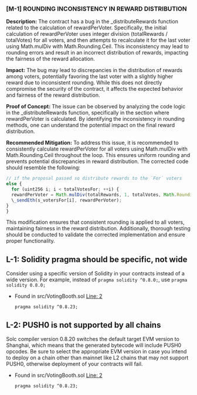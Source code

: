 ### [M-1] ROUNDING INCONSISTENCY IN REWARD DISTRIBUTION

**Description:**
The contract has a bug in the \_distributeRewards function related to the calculation of rewardPerVoter. Specifically, the initial calculation of rewardPerVoter uses integer division (totalRewards / totalVotes) for all voters, and then attempts to recalculate it for the last voter using Math.mulDiv with Math.Rounding.Ceil. This inconsistency may lead to rounding errors and result in an incorrect distribution of rewards, impacting the fairness of the reward allocation.

**Impact:**
The bug may lead to discrepancies in the distribution of rewards among voters, potentially favoring the last voter with a slightly higher reward due to inconsistent rounding. While this does not directly compromise the security of the contract, it affects the expected behavior and fairness of the reward distribution.

**Proof of Concept:**
The issue can be observed by analyzing the code logic in the \_distributeRewards function, specifically in the section where rewardPerVoter is calculated. By identifying the inconsistency in rounding methods, one can understand the potential impact on the final reward distribution.

**Recommended Mitigation:**
To address this issue, it is recommended to consistently calculate rewardPerVoter for all voters using Math.mulDiv with Math.Rounding.Ceil throughout the loop. This ensures uniform rounding and prevents potential discrepancies in reward distribution. The corrected code should resemble the following:

```javascript
// if the proposal passed so distribute rewards to the `For` voters
else {
  for (uint256 i; i < totalVotesFor; ++i) {
  rewardPerVoter = Math.mulDiv(totalRewards, 1, totalVotes, Math.Rounding.Ceil);
  \_sendEth(s_votersFor[i], rewardPerVoter);
}
}
```

This modification ensures that consistent rounding is applied to all voters, maintaining fairness in the reward distribution. Additionally, thorough testing should be conducted to validate the corrected implementation and ensure proper functionality.

## L-1: Solidity pragma should be specific, not wide

Consider using a specific version of Solidity in your contracts instead of a wide version. For example, instead of `pragma solidity ^0.8.0;`, use `pragma solidity 0.8.0;`

- Found in src/VotingBooth.sol [Line: 2](src/VotingBooth.sol#L2)

  ```solidity
  pragma solidity ^0.8.23;
  ```

## L-2: PUSH0 is not supported by all chains

Solc compiler version 0.8.20 switches the default target EVM version to Shanghai, which means that the generated bytecode will include PUSH0 opcodes. Be sure to select the appropriate EVM version in case you intend to deploy on a chain other than mainnet like L2 chains that may not support PUSH0, otherwise deployment of your contracts will fail.

- Found in src/VotingBooth.sol [Line: 2](src/VotingBooth.sol#L2)

  ```solidity
  pragma solidity ^0.8.23;
  ```
